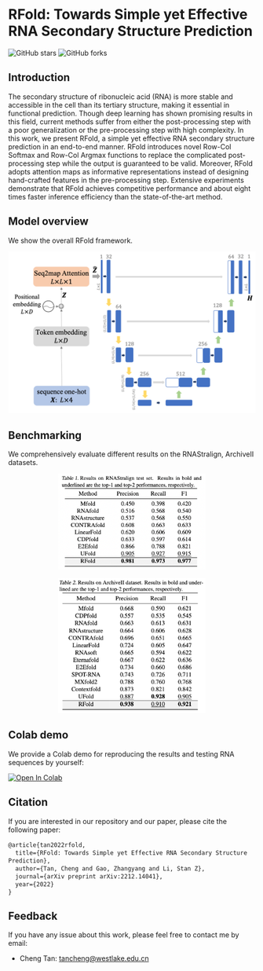 # RFold: Towards Simple yet Effective RNA Secondary Structure Prediction

![GitHub stars](https://img.shields.io/github/stars/A4Bio/RFold)  ![GitHub forks](https://img.shields.io/github/forks/A4Bio/RFold?color=green) <!-- ![visitors](https://visitor-badge.glitch.me/badge?page_id=A4Bio.RFold) -->

## Introduction

The secondary structure of ribonucleic acid (RNA) is more stable and accessible in the cell than its tertiary structure, making it essential in functional prediction. Though deep learning has shown promising results in this field, current methods suffer from either the post-processing step with a poor generalization or the pre-processing step with high complexity. In this work, we present RFold, a simple yet effective RNA secondary structure prediction in an end-to-end manner. RFold introduces novel Row-Col Softmax and Row-Col Argmax functions to replace the complicated post-processing step while the output is guaranteed to be valid. Moreover, RFold adopts attention maps as informative representations instead of designing hand-crafted features in the pre-processing step. Extensive experiments demonstrate that RFold achieves competitive performance and about eight times faster inference efficiency than the state-of-the-art method.

## Model overview

We show the overall RFold framework.

<p align="center">
  <img src='./assets/overview.png' width="600">
</p>

## Benchmarking

We comprehensively evaluate different results on the RNAStralign, ArchiveII datasets.

<p align="center">
  <img src='./assets/rnastralign.png' width="300">
</p>

<p align="center">
  <img src='./assets/archiveii.png' width="300">
</p>

## Colab demo

We provide a Colab demo for reproducing the results and testing RNA sequences by yourself:

<a href="https://colab.research.google.com/drive/1rAWP7evVLc7cbIP3KzPr5ZlHTVo9A57g?usp=sharing" target="_parent"><img src="https://colab.research.google.com/assets/colab-badge.svg" alt="Open In Colab"/></a>
<!-- [[Colab]](https://colab.research.google.com/drive/1rAWP7evVLc7cbIP3KzPr5ZlHTVo9A57g?usp=sharing) -->

## Citation

If you are interested in our repository and our paper, please cite the following paper:

```
@article{tan2022rfold,
  title={RFold: Towards Simple yet Effective RNA Secondary Structure Prediction},
  author={Tan, Cheng and Gao, Zhangyang and Li, Stan Z},
  journal={arXiv preprint arXiv:2212.14041},
  year={2022}
}
```

## Feedback
If you have any issue about this work, please feel free to contact me by email: 
* Cheng Tan: tancheng@westlake.edu.cn
